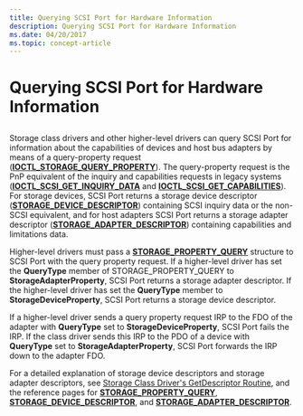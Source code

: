 ```yaml
---
title: Querying SCSI Port for Hardware Information
description: Querying SCSI Port for Hardware Information
ms.date: 04/20/2017
ms.topic: concept-article
---
```


# Querying SCSI Port for Hardware Information


## <span id="ddk_querying_scsi_port_for_hardware_information_kg"></span><span id="DDK_QUERYING_SCSI_PORT_FOR_HARDWARE_INFORMATION_KG"></span>


Storage class drivers and other higher-level drivers can query SCSI Port for information about the capabilities of devices and host bus adapters by means of a query-property request ([**IOCTL\_STORAGE\_QUERY\_PROPERTY**](/windows-hardware/drivers/ddi/ntddstor/ni-ntddstor-ioctl_storage_query_property)). The query-property request is the PnP equivalent of the inquiry and capabilities requests in legacy systems ([**IOCTL\_SCSI\_GET\_INQUIRY\_DATA**](/windows-hardware/drivers/ddi/ntddscsi/ni-ntddscsi-ioctl_scsi_get_inquiry_data) and [**IOCTL\_SCSI\_GET\_CAPABILITIES**](/windows-hardware/drivers/ddi/ntddscsi/ni-ntddscsi-ioctl_scsi_get_capabilities)). For storage devices, SCSI Port returns a storage device descriptor ([**STORAGE\_DEVICE\_DESCRIPTOR**](/windows-hardware/drivers/ddi/ntddstor/ns-ntddstor-_storage_device_descriptor)) containing SCSI inquiry data or the non-SCSI equivalent, and for host adapters SCSI Port returns a storage adapter descriptor ([**STORAGE\_ADAPTER\_DESCRIPTOR**](/windows-hardware/drivers/ddi/ntddstor/ns-ntddstor-_storage_adapter_descriptor)) containing capabilities and limitations data.

Higher-level drivers must pass a [**STORAGE\_PROPERTY\_QUERY**](/windows-hardware/drivers/ddi/ntddstor/ns-ntddstor-_storage_property_query) structure to SCSI Port with the query property request. If a higher-level driver has set the **QueryType** member of STORAGE\_PROPERTY\_QUERY to **StorageAdapterProperty**, SCSI Port returns a storage adapter descriptor. If the higher-level driver has set the **QueryType** member to **StorageDeviceProperty**, SCSI Port returns a storage device descriptor.

If a higher-level driver sends a query property request IRP to the FDO of the adapter with **QueryType** set to **StorageDeviceProperty**, SCSI Port fails the IRP. If the class driver sends this IRP to the PDO of a device with **QueryType** set to **StorageAdapterProperty**, SCSI Port forwards the IRP down to the adapter FDO.

For a detailed explanation of storage device descriptors and storage adapter descriptors, see [Storage Class Driver's GetDescriptor Routine](storage-class-driver-s-getdescriptor-routine.md), and the reference pages for [**STORAGE\_PROPERTY\_QUERY**](/windows-hardware/drivers/ddi/ntddstor/ns-ntddstor-_storage_property_query), [**STORAGE\_DEVICE\_DESCRIPTOR**](/windows-hardware/drivers/ddi/ntddstor/ns-ntddstor-_storage_device_descriptor), and [**STORAGE\_ADAPTER\_DESCRIPTOR**](/windows-hardware/drivers/ddi/ntddstor/ns-ntddstor-_storage_adapter_descriptor).

 

